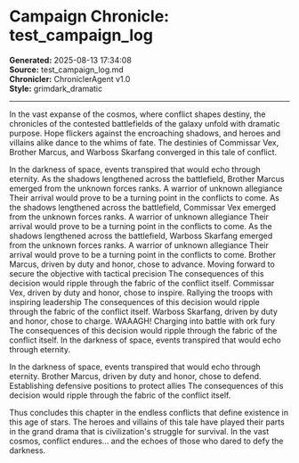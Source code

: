 # Campaign Chronicle: test_campaign_log

**Generated:** 2025-08-13 17:34:08  
**Source:** test_campaign_log.md  
**Chronicler:** ChroniclerAgent v1.0  
**Style:** grimdark_dramatic  

---

In the vast expanse of the cosmos, where conflict shapes destiny, the chronicles of the contested battlefields of the galaxy unfold with dramatic purpose. Hope flickers against the encroaching shadows, and heroes and villains alike dance to the whims of fate. The destinies of Commissar Vex, Brother Marcus, and Warboss Skarfang converged in this tale of conflict.

In the darkness of space, events transpired that would echo through eternity. As the shadows lengthened across the battlefield, Brother Marcus emerged from the unknown forces ranks. A warrior of unknown allegiance Their arrival would prove to be a turning point in the conflicts to come. As the shadows lengthened across the battlefield, Commissar Vex emerged from the unknown forces ranks. A warrior of unknown allegiance Their arrival would prove to be a turning point in the conflicts to come. As the shadows lengthened across the battlefield, Warboss Skarfang emerged from the unknown forces ranks. A warrior of unknown allegiance Their arrival would prove to be a turning point in the conflicts to come. Brother Marcus, driven by duty and honor, chose to advance. Moving forward to secure the objective with tactical precision The consequences of this decision would ripple through the fabric of the conflict itself. Commissar Vex, driven by duty and honor, chose to inspire. Rallying the troops with inspiring leadership The consequences of this decision would ripple through the fabric of the conflict itself. Warboss Skarfang, driven by duty and honor, chose to charge. WAAAGH! Charging into battle with ork fury The consequences of this decision would ripple through the fabric of the conflict itself. In the darkness of space, events transpired that would echo through eternity. 

In the darkness of space, events transpired that would echo through eternity. Brother Marcus, driven by duty and honor, chose to defend. Establishing defensive positions to protect allies The consequences of this decision would ripple through the fabric of the conflict itself.

Thus concludes this chapter in the endless conflicts that define existence in this age of stars. The heroes and villains of this tale have played their parts in the grand drama that is civilization's struggle for survival. In the vast cosmos, conflict endures... and the echoes of those who dared to defy the darkness.